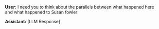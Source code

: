 **User:**
I need you to think about the parallels between what happened here and what happened to Susan fowler

**Assistant:**
[LLM Response]

